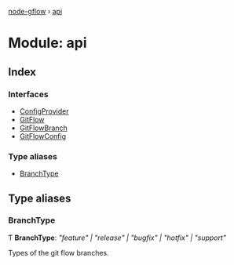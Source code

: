[node-gflow](../README.md) › [api](api.md)

# Module: api

## Index

### Interfaces

* [ConfigProvider](../interfaces/api.configprovider.md)
* [GitFlow](../interfaces/api.gitflow.md)
* [GitFlowBranch](../interfaces/api.gitflowbranch.md)
* [GitFlowConfig](../interfaces/api.gitflowconfig.md)

### Type aliases

* [BranchType](api.md#branchtype)

## Type aliases

###  BranchType

Ƭ **BranchType**: *"feature" | "release" | "bugfix" | "hotfix" | "support"*

Types of the git flow branches.
